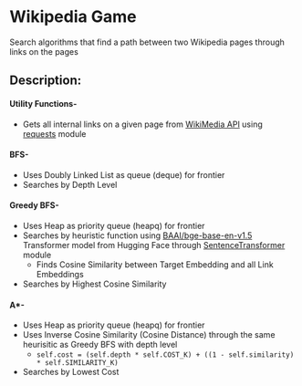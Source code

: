# Wikipedia Game
Search algorithms that find a path between two Wikipedia pages through links on the pages

## Description:
#### Utility Functions-
* Gets all internal links on a given page from [WikiMedia API](https://www.mediawiki.org/wiki/API:Main_page) using [requests](https://requests.readthedocs.io/en/latest/) module
#### BFS-
* Uses Doubly Linked List as queue (deque) for frontier
* Searches by Depth Level
#### Greedy BFS-
* Uses Heap as priority queue (heapq) for frontier
* Searches by heuristic function using [BAAI/bge-base-en-v1.5](https://huggingface.co/BAAI/bge-base-en-v1.5) Transformer model from Hugging Face through [SentenceTransformer](https://sbert.net) module
  * Finds Cosine Similarity between Target Embedding and all Link Embeddings
* Searches by Highest Cosine Similarity
#### A*-
* Uses Heap as priority queue (heapq) for frontier
* Uses Inverse Cosine Similarity (Cosine Distance) through the same heurisitic as Greedy BFS with depth level
  * `self.cost = (self.depth * self.COST_K) + ((1 - self.similarity) * self.SIMILARITY_K)`
* Searches by Lowest Cost
